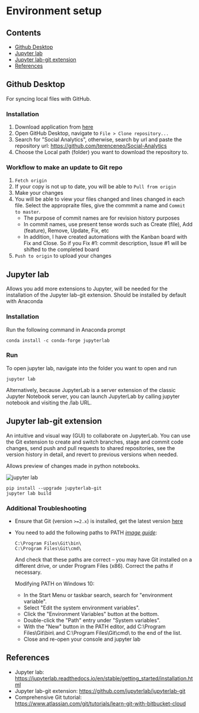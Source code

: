 # Environment setup

## Contents

* [Github Desktop](#github-desktop)
* [Jupyter lab](#jupyter-lab)
* [Jupyter lab-git extension](#jupyter-lab-git-extension)
* [References](#references)

## Github Desktop

For syncing local files with GitHub.

### Installation

1. Download application from [here](https://desktop.github.com/)
2. Open GitHub Desktop, navigate to ```File > Clone repository...```
3. Search for "Social Analytics", otherwise, search by url and paste the repository url: https://github.com/terenceneo/Social-Analytics
4. Choose the Local path (folder) you want to download the repository to.

### Workflow to make an update to Git repo

1. ```Fetch origin```
2. If your copy is not up to date, you will be able to ```Pull from origin```
3. Make your changes
4. You will be able to view your files changed and lines changed in each file. Select the appropraite files, give the commmit a name and ```Commit to master```.
    - The purpose of commit names are for revision history purposes
    - In commit names, use present tense words such as Create (file), Add (feature), Remove, Update, Fix, etc
    - In addition, I have created automations with the Kanban board with Fix and Close. So if you Fix #1: commit description, Issue #1 will be shifted to the completed board
5. ```Push to origin``` to upload your changes

## Jupyter lab

Allows you add more extensions to Jupyter, will be needed for the installation of the Jupyter lab-git extension. Should be installed by default with Anaconda

### Installation

Run the following command in Anaconda prompt

```shell
conda install -c conda-forge jupyterlab
```

### Run

To open jupyter lab, navigate into the folder you want to open and run

```shell
jupyter lab
```

Alternatively, because JupyterLab is a server extension of the classic Jupyter Notebook server, you can launch JupyterLab by calling jupyter notebook and visiting the /lab URL.

## Jupyter lab-git extension

An intuitive and visual way (GUI) to collaborate on JupyterLab. You can use the Git extension to create and switch branches, stage and commit code changes, send push and pull requests to shared repositories, see the version history in detail, and revert to previous versions when needed.

Allows preview of changes made in python notebooks.

![jupyter lab](https://github.com/jupyterlab/jupyterlab-git/blob/master/docs/figs/demo-0-10-0.gif)

```shell
pip install --upgrade jupyterlab-git
jupyter lab build
```

### Additional Troubleshooting

- Ensure that Git (version ```>=2.x```) is installed, get the latest version [here](https://www.atlassian.com/git/tutorials/install-git#windows)
- You need to add the following paths to PATH *[image guide](https://appuals.com/fix-git-is-not-recognized-as-an-internal-or-external-command/)*:

    ``` shell
    C:\Program Files\Git\bin\
    C:\Program Files\Git\cmd\
    ```

    And check that these paths are correct – you may have Git installed on a different drive, or under Program Files (x86). Correct the paths if necessary.

    Modifying PATH on Windows 10:

    - In the Start Menu or taskbar search, search for "environment variable".
    - Select "Edit the system environment variables".
    - Click the "Environment Variables" button at the bottom.
    - Double-click the "Path" entry under "System variables".
    - With the "New" button in the PATH editor, add C:\Program Files\Git\bin\ and C:\Program Files\Git\cmd\ to the end of the list.
    - Close and re-open your console and jupyter lab

## References

- Jupyter lab: https://jupyterlab.readthedocs.io/en/stable/getting_started/installation.html
- Jupyter lab-git extension: https://github.com/jupyterlab/jupyterlab-git
- Comprehensive Git tutorial: https://www.atlassian.com/git/tutorials/learn-git-with-bitbucket-cloud